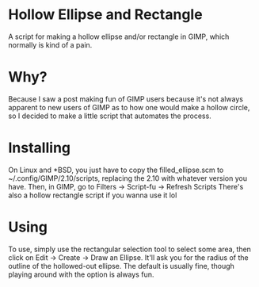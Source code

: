 # Hollow Ellipse and Rectangle
A script for making a hollow ellipse and/or rectangle in GIMP, which normally is kind of a pain. 

# Why?
Because I saw a post making fun of GIMP users because it's not always apparent to new users of GIMP as to how one would make a hollow circle, so I decided to make a little script that automates the process.

# Installing
On Linux and \*BSD, you just have to copy the filled_ellipse.scm to ~/.config/GIMP/2.10/scripts, replacing the 2.10 with whatever version you have. Then, in GIMP, go to Filters -> Script-fu -> Refresh Scripts There's also a hollow rectangle script if you wanna use it lol

# Using
To use, simply use the rectangular selection tool to select some area, then click on Edit -> Create -> Draw an Ellipse. It'll ask you for the radius of the outline of the hollowed-out ellipse. The default is usually fine, though playing around with the option is always fun.
